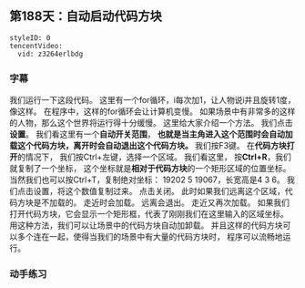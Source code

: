 ## 第188天：自动启动代码方块


```@TencentVideo
styleID: 0
tencentVideo:
  vid: z3264erlbdg

```

### 字幕

我们运行一下这段代码。
这里有一个for循环，i每次加1，让人物说i并且旋转1度，像这样。
在程序中，这样的for循环会让计算机变慢。
如果场景中有非常多的这样的人物，那么这个世界将运行得十分缓慢。
这里给大家介绍一个方法。
我们点击**设置**。
我们看这里有一个**自动开关范围**，
**也就是当主角进入这个范围时会自动加载这个代码方块，离开时会自动退出这个代码方块。**
我们按F3键。
在**代码方块打开**的情况下，
我们按Ctrl+左键，选择一个区域。
我们看这里，
按**Ctrl+R**，我们就复制了一个坐标，
这个坐标就是**相对于代码方块**的一个矩形区域的位置坐标。
当然我们也可以按Ctrl+T，复制绝对坐标：
19202 5 19067，长宽高是4 3 6。
我们点击设置，将这个数值复制过来。
点击关闭。
此时如果我们远离这个区域，代码方块是不加载的。
走近时会加载。
远离会退出。
走近又再次加载。
如果我们打开代码方块，它会显示一个矩形框，代表了刚刚我们在这里输入的区域坐标。
用这种方法，我们可以让场景中的代码方块自动加卸载。
并且这样的代码方块可以多个连在一起，使得当我们的场景中有大量的代码方块时，
程序可以流畅地运行。

### 动手练习
